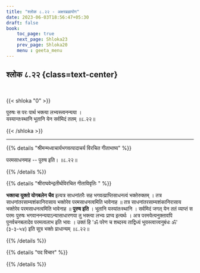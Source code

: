 ```yaml
---
title: "श्लोक ८.२२ - अक्षरब्रह्मयोग"
date: 2023-06-03T18:56:47+05:30
draft: false
book:
    toc_page: true
    next_page: Shloka23
    prev_page: Shloka20
    menu : geeta_menu
---
```




## श्लोक ८.२२ {class=text-center}

<br/>

{{< shloka  "0"  >}}

पुरुषः स परः पार्थ भक्त्या लभ्यस्त्वनन्यया ।  
यस्यान्तःस्थानि भूतानि येन सर्वमिदं ततम् ॥८.२२॥

{{< /shloka >}}

---


{{% details "श्रीमन्मध्वाचार्यभगवत्पादाचर्य विरचित  गीताभाष्य" %}}

परमसाधनमाह -- पुरुष इति। ॥८.२२॥

{{% /details %}}



{{% details "श्रीराघवेन्द्रतीर्थविरचित गीताविवृतिः " %}}

**भक्तचा युक्तो योगबलेन चैव** इत्यत्र 
साधनांतरैः सह 
भगवत्प्राप्तिसाधनत्वं भक्तेरुक्तम्‌ । 
तत्र साधनांतरसाम्यशंकानिरासाय
भक्तेरेव परमसाधनत्वमिति भावेनाह ॥ 
तत्र साधनांतरसाम्यशंकानिरासाय 
भक्तेरेव परमसाधनत्वमिति भावेनाह ॥ 
**पुरुष इति** । 
भूतानि यस्यांतःस्थानि । सर्वमिदं जगत्‌ येन 
ततं व्याप्तं स परमः पुरुषः
भगवाननन्ययाऽन्यासाधारणया तु भक्त्या लभ्यः 
प्राप्य इत्यर्थः । 
अत्र परमयेत्यनुक्तावपि पुनर्वचनबलादेव परमत्वलाभ 
इति भावः । 
उक्तं हि 
'ॐ परेण च शब्दस्य ताद्विध्यं भूयस्त्वात्त्वनुबंधः ॐ' 
(३-३-५४) इति सूत्र भक्तेः प्राधान्यम्‌ ॥८.२२॥

{{% /details %}}



{{% details "पद विचार" %}}


{{% /details %}}
